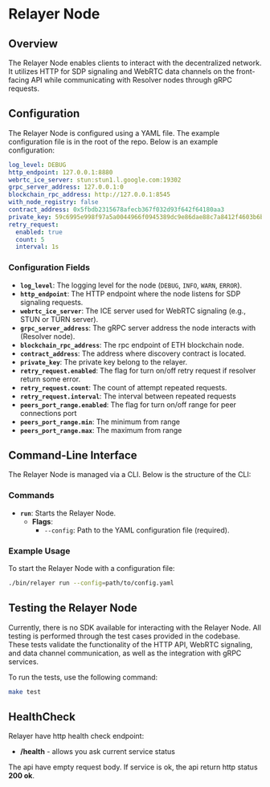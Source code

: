 # Relayer Node

## Overview
The Relayer Node enables clients to interact with the decentralized network. It utilizes HTTP for SDP signaling and WebRTC data channels on the front-facing API while communicating with Resolver nodes through gRPC requests.

## Configuration

The Relayer Node is configured using a YAML file. The example configuration file is in the root of the repo.
Below is an example configuration:

```yaml
log_level: DEBUG
http_endpoint: 127.0.0.1:8880
webrtc_ice_server: stun:stun1.l.google.com:19302
grpc_server_address: 127.0.0.1:0
blockchain_rpc_address: http://127.0.0.1:8545
with_node_registry: false
contract_address: 0x5fbdb2315678afecb367f032d93f642f64180aa3
private_key: 59c6995e998f97a5a0044966f0945389dc9e86dae88c7a8412f4603b6b78690d
retry_request:
  enabled: true
  count: 5
  interval: 1s
```



### Configuration Fields
- **`log_level`**: The logging level for the node (`DEBUG`, `INFO`, `WARN`, `ERROR`).
- **`http_endpoint`**: The HTTP endpoint where the node listens for SDP signaling requests.
- **`webrtc_ice_server`**: The ICE server used for WebRTC signaling (e.g., STUN or TURN server).
- **`grpc_server_address`**: The gRPC server address the node interacts with (Resolver node).
- **`blockchain_rpc_address`**: The rpc endpoint of ETH blockchain node.
- **`contract_address`**: The address where discovery contract is located.
- **`private_key`**: The private key belong to the relayer.
- **`retry_request.enabled`**: The flag for turn on/off retry request if resolver return some error.
- **`retry_request.count`**: The count of attempt repeated requests.
- **`retry_request.interval`**: The interval between repeated requests
- **`peers_port_range.enabled`**: The flag for turn on/off range for peer connections port
- **`peers_port_range.min`**: The minimum from range
- **`peers_port_range.max`**: The maximum from range


## Command-Line Interface

The Relayer Node is managed via a CLI. Below is the structure of the CLI:

### Commands

- **`run`**: Starts the Relayer Node.
  - **Flags**:
    - `--config`: Path to the YAML configuration file (required).

### Example Usage

To start the Relayer Node with a configuration file:

```bash
./bin/relayer run --config=path/to/config.yaml
```

## Testing the Relayer Node

Currently, there is no SDK available for interacting with the Relayer Node. All testing is performed through the test cases provided in the codebase. These tests validate the functionality of the HTTP API, WebRTC signaling, and data channel communication, as well as the integration with gRPC services.

To run the tests, use the following command:

```bash
make test
```


## HealthCheck
Relayer have http health check endpoint:
- **/health** - allows you ask current service status

The api have empty request body. If service is ok, the api return http status **200 ok**.
